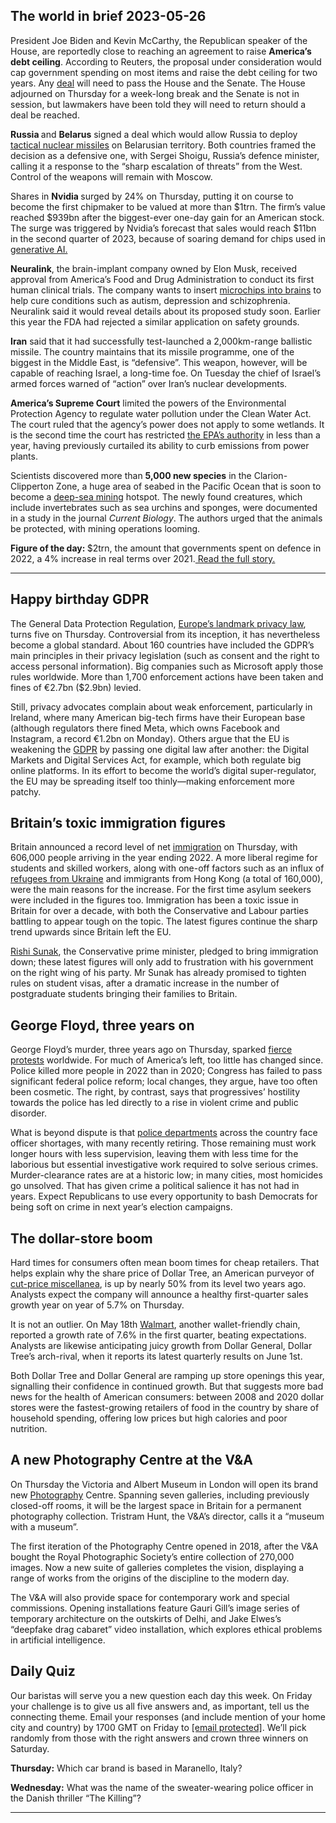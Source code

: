 ## The world in brief 2023-05-26

President Joe Biden and Kevin McCarthy, the Republican speaker of the House, are reportedly close to reaching an agreement to raise <strong>America’s debt ceiling</strong>. According to Reuters, the proposal under consideration would cap government spending on most items and raise the debt ceiling for two years. Any [deal](https://https://www.https://www.economist.com/united-states/2023/05/19/could-the-14th-amendment-fix-americas-debt-ceiling-debacle) will need to pass the House and the Senate. The House adjourned on Thursday for a week-long break and the Senate is not in session, but lawmakers have been told they will need to return should a deal be reached.

<strong>Russia </strong>and <strong>Belarus</strong> signed a deal which would allow Russia to deploy [tactical nuclear missiles](https://https://www.https://www.economist.com/united-states/2023/03/30/perils-grow-as-america-and-russia-stop-sharing-data-on-nukes) on Belarusian territory. Both countries framed the decision as a defensive one, with Sergei Shoigu, Russia’s defence minister, calling it a response to the “sharp escalation of threats” from the West. Control of the weapons will remain with Moscow. 

Shares in <strong>Nvidia </strong>surged by 24% on Thursday, putting it on course to become the first chipmaker to be valued at more than $1trn. The firm’s value reached $939bn after the biggest-ever one-day gain for an American stock. The surge was triggered by Nvidia’s forecast that sales would reach $11bn in the second quarter of 2023, because of soaring demand for chips used in [generative AI.](https://https://www.https://www.economist.com/news/2023/04/26/what-to-fear-about-generative-ai-and-what-to-do-about-it)

<strong>Neuralink</strong>, the brain-implant company owned by Elon Musk, received approval from America’s Food and Drug Administration to conduct its first human clinical trials. The company wants to insert [microchips into brains](https://https://www.https://www.economist.com/technology-quarterly/2022/09/22/crossing-the-brains-electrical-frontier) to help cure conditions such as autism, depression and schizophrenia. Neuralink said it would reveal details about its proposed study soon. Earlier this year the FDA had rejected a similar application on safety grounds. 

<strong>Iran</strong> said that it had successfully test-launched a 2,000km-range ballistic missile. The country maintains that its missile programme, one of the biggest in the Middle East, is “defensive”. This weapon, however, will be capable of reaching Israel, a long-time foe. On Tuesday the chief of Israel’s armed forces warned of “action” over Iran’s nuclear developments. 

<strong>America’s Supreme Court</strong> limited the powers of the Environmental Protection Agency to regulate water pollution under the Clean Water Act. The court ruled that the agency’s power does not apply to some wetlands. It is the second time the court has restricted [the EPA’s authority](https://https://www.https://www.economist.com/united-states/2022/06/30/the-supreme-court-throttles-joe-bidens-climate-agenda) in less than a year, having previously curtailed its ability to curb emissions from power plants.

Scientists discovered more than <strong>5,000 new species</strong> in the Clarion-Clipperton Zone, a huge area of seabed in the Pacific Ocean that is soon to become a [deep-sea mining](https://staging2-backtoblue.https://www.economist.com/deep-sea-mining-time-for-a-deep-freeze/) hotspot. The newly found creatures, which include invertebrates such as sea urchins and sponges, were documented in a study in the journal <em>Current Biology</em>. The authors urged that the animals be protected, with mining operations looming. 

<strong>Figure of the day: </strong>$2trn, the amount that governments spent on defence in 2022, a 4% increase in real terms over 2021.[ Read the full story. ](https://https://www.https://www.economist.com/international/2023/05/23/the-cost-of-the-global-arms-race)

----------

## Happy birthday GDPR

The General Data Protection Regulation, [Europe’s landmark privacy law](https://https://www.https://www.economist.com/business/2018/04/05/europes-tough-new-data-protection-law), turns five on Thursday. Controversial from its inception, it has nevertheless become a global standard. About 160 countries have included the GDPR’s main principles in their privacy legislation (such as consent and the right to access personal information). Big companies such as Microsoft apply those rules worldwide. More than 1,700 enforcement actions have been taken and fines of €2.7bn ($2.9bn) levied.

Still, privacy advocates complain about weak enforcement, particularly in Ireland, where many American big-tech firms have their European base (although regulators there fined Meta, which owns Facebook and Instagram, a record €1.2bn on Monday). Others argue that the EU is weakening the [GDPR](https://https://www.https://www.economist.com/1843/2022/05/04/why-oligarchs-love-european-data-protection-laws) by passing one digital law after another: the Digital Markets and Digital Services Act, for example, which both regulate big online platforms. In its effort to become the world’s digital super-regulator, the EU may be spreading itself too thinly—making enforcement more patchy.

## Britain’s toxic immigration figures

Britain announced a record level of net [immigration](https://https://www.https://www.economist.com/britain/2022/04/07/britain-has-entered-a-third-phase-of-post-war-immigration) on Thursday, with 606,000 people arriving in the year ending 2022. A more liberal regime for students and skilled workers, along with one-off factors such as an influx of [refugees from Ukraine](https://https://www.https://www.economist.com/interactive/international/2023/02/22/ukrainian-refugees-remain-in-limbo) and immigrants from Hong Kong (a total of 160,000), were the main reasons for the increase. For the first time asylum seekers were included in the figures too. Immigration has been a toxic issue in Britain for over a decade, with both the Conservative and Labour parties battling to appear tough on the topic. The latest figures continue the sharp trend upwards since Britain left the EU.  
  
[Rishi Sunak](https://https://www.https://www.economist.com/britain/2023/04/13/rishi-sunak-a-very-tory-kind-of-technocrat), the Conservative prime minister, pledged to bring immigration down; these latest figures will only add to frustration with his government on the right wing of his party. Mr Sunak has already promised to tighten rules on student visas, after a dramatic increase in the number of postgraduate students bringing their families to Britain. 

## George Floyd, three years on

George Floyd’s murder, three years ago on Thursday, sparked [fierce protests](https://https://www.https://www.economist.com/united-states/2021/05/29/twelve-months-of-protests) worldwide. For much of America’s left, too little has changed since. Police killed more people in 2022 than in 2020; Congress has failed to pass significant federal police reform; local changes, they argue, have too often been cosmetic. The right, by contrast, says that progressives’ hostility towards the police has led directly to a rise in violent crime and public disorder.

What is beyond dispute is that [police departments](https://https://www.https://www.economist.com/leaders/2022/09/15/america-should-reform-its-police-forces-not-defund-them) across the country face officer shortages, with many recently retiring. Those remaining must work longer hours with less supervision, leaving them with less time for the laborious but essential investigative work required to solve serious crimes. Murder-clearance rates are at a historic low; in many cities, most homicides go unsolved. That has given crime a political salience it has not had in years. Expect Republicans to use every opportunity to bash Democrats for being soft on crime in next year’s election campaigns.

## The dollar-store boom

Hard times for consumers often mean boom times for cheap retailers. That helps explain why the share price of Dollar Tree, an American purveyor of [cut-price miscellanea](https://https://www.https://www.economist.com/united-states/2018/01/25/the-profitable-business-of-selling-to-the-hard-up), is up by nearly 50% from its level two years ago. Analysts expect the company will announce a healthy first-quarter sales growth year on year of 5.7% on Thursday. 

It is not an outlier. On May 18th [Walmart](https://https://www.https://www.economist.com/business/2023/05/02/the-business-trend-that-unites-walmart-and-tiffany-and-co), another wallet-friendly chain, reported a growth rate of 7.6% in the first quarter, beating expectations. Analysts are likewise anticipating juicy growth from Dollar General, Dollar Tree’s arch-rival, when it reports its latest quarterly results on June 1st. 

Both Dollar Tree and Dollar General are ramping up store openings this year, signalling their confidence in continued growth. But that suggests more bad news for the health of American consumers: between 2008 and 2020 dollar stores were the fastest-growing retailers of food in the country by share of household spending, offering low prices but high calories and poor nutrition. 

## A new Photography Centre at the V&amp;A

On Thursday the Victoria and Albert Museum in London will open its brand new [Photography](https://https://www.https://www.economist.com/the-economist-reads/2022/11/21/what-to-read-to-become-a-better-photographer) Centre. Spanning seven galleries, including previously closed-off rooms, it will be the largest space in Britain for a permanent photography collection. Tristram Hunt, the V&amp;A’s director, calls it a “museum with a museum”. 

The first iteration of the Photography Centre opened in 2018, after the V&amp;A bought the Royal Photographic Society’s entire collection of 270,000 images. Now a new suite of galleries completes the vision, displaying a range of works from the origins of the discipline to the modern day. 

The V&amp;A will also provide space for contemporary work and special commissions. Opening installations feature Gauri Gill’s image series of temporary architecture on the outskirts of Delhi, and Jake Elwes’s “deepfake drag cabaret” video installation, which explores ethical problems in artificial intelligence.

## Daily Quiz

Our baristas will serve you a new question each day this week. On Friday your challenge is to give us all five answers and, as important, tell us the connecting theme. Email your responses (and include mention of your home city and country) by 1700 GMT on Friday to [<span class="__cf_email__" data-cfemail="ce9fbba7b48bbdbebcabbdbda18eabada1a0a1a3a7bdbae0ada1a3">[email&#160;protected]</span>](https://mail.google.com/mail/?view=cm&amp;fs=1&amp;tf=1&amp;to=QuizEspresso@https://www.economist.com). We’ll pick randomly from those with the right answers and crown three winners on Saturday.

<strong>Thursday:</strong> Which car brand is based in Maranello, Italy?

<strong>Wednesday:</strong> What was the name of the sweater-wearing police officer in the Danish thriller “The Killing”?

----------
